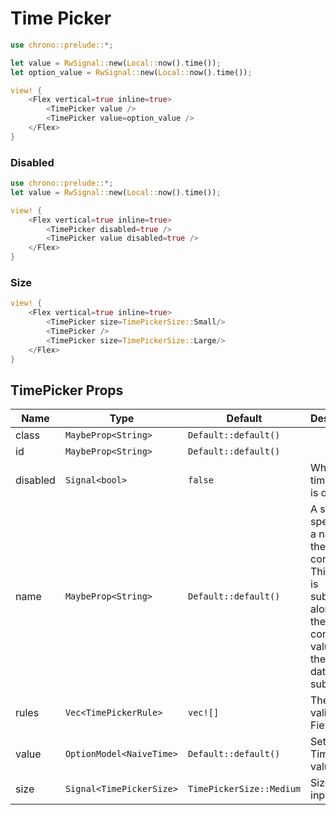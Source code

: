 # Time Picker

```rust demo
use chrono::prelude::*;

let value = RwSignal::new(Local::now().time());
let option_value = RwSignal::new(Local::now().time());

view! {
    <Flex vertical=true inline=true>
        <TimePicker value />
        <TimePicker value=option_value />
    </Flex>
}
```

### Disabled

```rust demo
use chrono::prelude::*;
let value = RwSignal::new(Local::now().time());

view! {
    <Flex vertical=true inline=true>
        <TimePicker disabled=true />
        <TimePicker value disabled=true />
    </Flex>
}
```

### Size

```rust demo
view! {
    <Flex vertical=true inline=true>
        <TimePicker size=TimePickerSize::Small/>
        <TimePicker />
        <TimePicker size=TimePickerSize::Large/>
    </Flex>
}
```

## TimePicker Props

| Name | Type | Default | Description |
| --- | --- | --- | --- |
| class | `MaybeProp<String>` | `Default::default()` |  |
| id | `MaybeProp<String>` | `Default::default()` |  |
| disabled | `Signal<bool>` | `false` | Whether time picker is disabled. |
| name | `MaybeProp<String>` | `Default::default()` | A string specifying a name for the input control. This name is submitted along with the control's value when the form data is submitted. |
| rules | `Vec<TimePickerRule>` | `vec![]` | The rules to validate Field. |
| value | `OptionModel<NaiveTime>` | `Default::default()` | Set the TimePicker value. |
| size | `Signal<TimePickerSize>` | `TimePickerSize::Medium` | Size of the input. |
